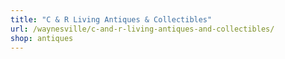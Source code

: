 ```yaml
---
title: "C & R Living Antiques & Collectibles"
url: /waynesville/c-and-r-living-antiques-and-collectibles/
shop: antiques
---
```

